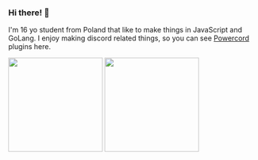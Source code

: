 ### Hi there! 👋
I'm 16 yo student from Poland that like to make things in JavaScript and GoLang.
I enjoy making discord related things, so you can see [Powercord](https://github.com/powercord-org/powercord) plugins here.

<p float="left">
  <img src="https://github-readme-stats.vercel.app/api?username=Juby210&show_icons=true&title_color=4c71f2&text_color=9f9f9f&icon_color=4c71f2&bg_color=181818" height="190">
  <img src="https://github-readme-stats.vercel.app/api/top-langs/?username=Juby210&layout=compact&title_color=4c71f2&text_color=9f9f9f&icon_color=4c71f2&bg_color=181818" height="190">
</p>
